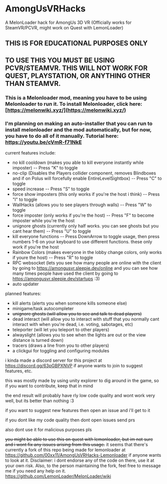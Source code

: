 # AmongUsVRHacks
A MelonLoader hack for AmongUs 3D VR (Officially works for SteamVR/PCVR, might work on Quest with LemonLoader)

## THIS IS FOR EDUCATIONAL PURPOSES ONLY

## TO USE THIS YOU MUST BE USING PCVR/STEAMVR. THIS WILL NOT WORK FOR QUEST, PLAYSTATION, OR ANYTHING OTHER THAN STEAMVR.

### This is a Melonloader mod, meaning you have to be using Melonloader to run it. To install Melonloader, click here: [https://melonwiki.xyz/](https://melonwiki.xyz/)

### I'm planning on making an auto-installer that you can run to install melonloader and the mod automatically, but for now, you have to do all of it manually. Tutorial here: https://youtu.be/cVmR-f71NkE

current features include:
- no kill cooldown (makes you able to kill everyone instantly while imposter) -- Press "K" to toggle
- no-clip (Disables the Players collider component, removes Blindboxes and if on Polus will forcefully enable EntireLevelSightbox) -- Press "C" to toggle
- speed increase -- Press "S" to toggle
- force show imposters (this only works if you're the host i think) -- Press "I" to toggle
- WallHacks (allows you to see players through walls) -- Press "W" to toggle
- force imposter (only works if you're the host) -- Press "F" to become imposter while you're the host
- unignore ghosts (currently only half works. you can see ghosts but you cant hear them) -- Press "U" to toggle
- kill everyone functions -- Press DownArrow to toggle usage, then press numbers 1-6 on your keyboard to use different functions. these only work if you're the host
- Rainbow Colors (makes everyone in the lobby change colors, only works if youre the host) -- Press "R" to toggle
- RPC websocket (lets you see how many people are online with the client by going to https://amongusvr.sleepie.dev/online and you can see how many times people have used the client by going to https://amongusvr.sleepie.dev/startups :3)
- auto updater

planned features:
- kill alerts (alerts you when someone kills someone else)
- minigame/task autocompleter
- ~~unignore ghosts (will allow you to see and talk to dead players)~~
- dead interact (will allow you to interact with stuff that you normally cant interact with when you're dead, i.e. voting, sabotages, etc)
- teleporter (will let you teleport to other players)
- alwayslight (allows you to see when the lights are out or the view distance is turned down)
- tracers (draws a line from you to other players)
- a clickgui for toggling and configuring modules

i kinda made a discord server for this project at https://discord.gg/63pGBPXNVP if anyone wants to join to suggest features, etc.

this was mostly made by using unity explorer to dig around in the game, so if you want to contribute, keep that in mind

the end result will probably have rly low code quality and wont work very well, but its better than nothing :3 

if you want to suggest new features then open an issue and i'll get to it

if you dont like my code quality then dont open issues send prs

also dont use it for malicious purposes pls

~~you might be able to use this on quest with lemonloader, but im not sure and i wont fix any issues arising from this usage.~~ it seems that there's currently a fork of this repo being made for lemonloader at https://github.com/00xx11/AmongUsVRHacks-Lemonloader if anyone wants to look at it. Disclaimer: i dont endorse any of the code on there, use it at your own risk. Also, to the person maintaining the fork, feel free to message me if you need any help on it. https://github.com/LemonLoader/MelonLoader/wiki
